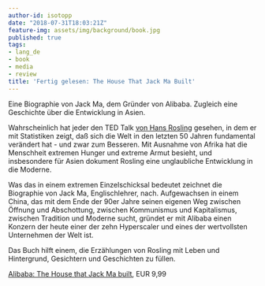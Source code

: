 ```yaml
---
author-id: isotopp
date: "2018-07-31T18:03:21Z"
feature-img: assets/img/background/book.jpg
published: true
tags:
- lang_de
- book
- media
- review
title: 'Fertig gelesen: The House That Jack Ma Built'
---
```

Eine Biographie von Jack Ma, dem Gründer von Alibaba. Zugleich eine Geschichte über die Entwicklung in Asien.


Wahrscheinlich hat jeder den TED Talk 
[von Hans Rosling](https://www.ted.com/talks/hans_rosling_shows_the_best_stats_you_ve_ever_seen) gesehen, in dem er mit Statistiken zeigt, daß sich die Welt in den letzten 50 Jahren fundamental verändert hat - und zwar zum Besseren. Mit Ausnahme von Afrika hat die Menschheit extremen Hunger und extreme Armut besieht, und insbesondere für Asien dokument Rosling eine unglaubliche Entwicklung in die Moderne.

Was das in einem extremen Einzelschicksal bedeutet zeichnet die Biographie von Jack Ma, Englischlehrer, nach. Aufgewachsen in einem China, das mit dem Ende der 90er Jahre seinen eigenen Weg zwischen Öffnung und Abschottung, zwischen Kommunismus und Kapitalismus, zwischen Tradition und Moderne sucht, gründet er mit Alibaba einen Konzern der heute einer der zehn Hyperscaler und eines der wertvollsten Unternehmen der Welt ist.

Das Buch hilft einem, die Erzählungen von Rosling mit Leben und Hintergrund, Gesichtern und Geschichten zu füllen.

[Alibaba: The House that Jack Ma built](https://www.amazon.de/Alibaba-House-That-Jack-Built-ebook/dp/B0124PP3AA), EUR 9,99
